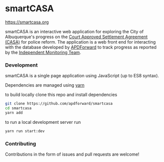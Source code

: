 # smartCASA

https://smartcasa.org

smartCASA is an interactive web application for exploring the City of Albuquerque's progress on the [Court Approved Settlement Agreement (CASA)](https://www.cabq.gov/police/documents/first-amended-restates-cour-approved-settlement-agreement.pdf) for police reform. The application is a web front end for interacting with the database developed by [APDForward](https://www.apdforward.org/) to track progress as reported by the [Independent Monitoring Team](https://www.abqmonitor.org/about).

### Development

smartCASA is a single page application using JavaScript (up to ES8 syntax).

Dependencies are managed using [yarn](https://yarnpkg.com/en/)

to build locally clone this repo and install dependencies

```sh
git clone https://github.com/apdforward/smartcasa
cd smartcasa
yarn add
```

to run a local development server run

```sh
yarn run start:dev
```

### Contributing

Contributions in the form of issues and pull requests are welcome!

